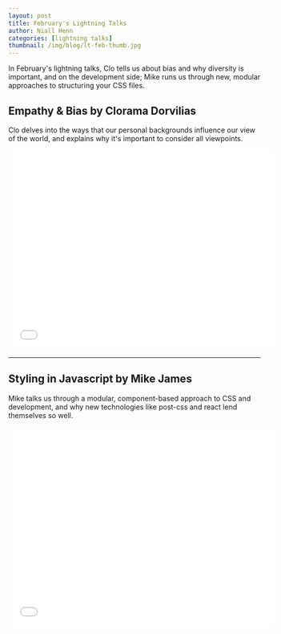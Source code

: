 ```yaml
---
layout: post
title: February's Lightning Talks
author: Niall Henn
categories: [lightning talks]
thumbnail: /img/blog/lt-feb-thumb.jpg
---
```


In February's lightning talks, Clo tells us about bias and why diversity is important, and on the development side; Mike runs us through new, modular approaches to structuring your CSS files.

## Empathy & Bias by Clorama Dorvilias

Clo delves into the ways that our personal backgrounds influence our view of the world, and explains why it's important to consider all viewpoints.

<div class="video"><iframe width="532" height="400" src="//www.youtube.com/embed/QmAl2cg3C5U" frameborder="0" allowfullscreen="allowfullscreen"></iframe></div>

---

## Styling in Javascript by Mike James

Mike talks us through a modular, component-based approach to CSS and development, and why new technologies like post-css and react lend themselves so well.

<div class="video"><iframe width="532" height="400" src="//www.youtube.com/embed/DYC9kNPrOwE" frameborder="0" allowfullscreen="allowfullscreen"></iframe></div>
